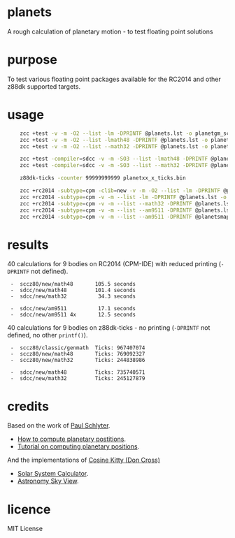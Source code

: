 # planets

A rough calculation of planetary motion - to test floating point solutions

# purpose

To test various floating point packages available for the RC2014 and other z88dk supported targets.

# usage

```sh
    zcc +test -v -m -O2 --list -lm -DPRINTF @planets.lst -o planetgm_sccz80_ticks.bin
    zcc +test -v -m -O2 --list -lmath48 -DPRINTF @planets.lst -o planet48_sccz80_ticks.bin
    zcc +test -v -m -O2 --list --math32 -DPRINTF @planets.lst -o planet32_sccz80_ticks.bin

    zcc +test -compiler=sdcc -v -m -SO3 --list -lmath48 -DPRINTF @planets.lst -o planet48_sdcc_ticks.bin
    zcc +test -compiler=sdcc -v -m -SO3 --list --math32 -DPRINTF @planets.lst -o planet32_sdcc_ticks.bin

    z88dk-ticks -counter 99999999999 planetxx_x_ticks.bin

    zcc +rc2014 -subtype=cpm -clib=new -v -m -O2 --list -lm -DPRINTF @planets.lst -o planetnew_cpm -create-app
    zcc +rc2014 -subtype=cpm -v -m --list -lm -DPRINTF @planets.lst -o planet48_cpm -create-app
    zcc +rc2014 -subtype=cpm -v -m --list --math32 -DPRINTF @planets.lst -o planet32_cpm -create-app
    zcc +rc2014 -subtype=cpm -v -m --list --am9511 -DPRINTF @planets.lst -o planetapu_cpm -create-app
    zcc +rc2014 -subtype=cpm -v -m --list --am9511 -DPRINTF @planetsmapu.lst -o planetmapu_cpm -create-app
```

# results

40 calculations for 9 bodies on RC2014 (CPM-IDE) with reduced printing (`-DPRINTF` not defined).
```
 -  sccz80/new/math48       105.5 seconds
 -  sdcc/new/math48         101.4 seconds
 -  sdcc/new/math32          34.3 seconds

 -  sdcc/new/am9511          17.1 seconds
 -  sdcc/new/am9511 4x       12.5 seconds
```

40 calculations for 9 bodies on z88dk-ticks - no printing (`-DPRINTF` not defined, no other `printf()`).
```
 -  sccz80/classic/genmath  Ticks: 967407074
 -  sccz80/new/math48       Ticks: 769092327
 -  sccz80/new/math32       Ticks: 244838986

 -  sdcc/new/math48         Ticks: 735740571
 -  sdcc/new/math32         Ticks: 245127879
```

# credits

Based on the work of [Paul Schlyter](http://www.stjarnhimlen.se/english.php).

 - [How to compute planetary postitions](http://www.stjarnhimlen.se/comp/ppcomp.html).
 - [Tutorial on computing planetary positions](http://www.stjarnhimlen.se/comp/tutorial.html).

And the implementations of [Cosine Kitty (Don Cross)](http://cosinekitty.com/)

 - [Solar System Calculator](https://cosinekitty.com/solar_system.html).
 - [Astronomy Sky View](http://cosinekitty.com/sky_view.html).

# licence

MIT License
